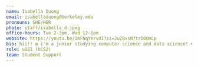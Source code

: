 ```yaml
---
name: Isabella Duong
email: isabelladuong@berkeley.edu
pronouns: SHE/HER
photo: staff/isabella_d.jpeg
office-hours: Tue 2-3pm, Wed 12–1pm
website: https://youtu.be/ImFNqYXrvdI?si=JwZ8xsN7trI0OmLp
bio: hii!! ✿ i'm a junior studying computer science and data science! ❤︎ super excited for a data gr8 semester with all of you!! ( ˶ˆᗜˆ˵ )
role: uGSI (UCS2)
team: Student Support
---
```

